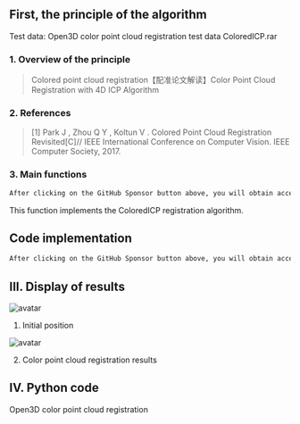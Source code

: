 ##  First, the principle of the algorithm 

Test data: Open3D color point cloud registration test data ColoredICP.rar 

###  1. Overview of the principle 

>  Colored point cloud registration【配准论文解读】Color Point Cloud Registration with 4D ICP Algorithm 

###  2. References 

>  [1] Park J , Zhou Q Y , Koltun V . Colored Point Cloud Registration Revisited[C]// IEEE International Conference on Computer Vision. IEEE Computer Society, 2017. 

###  3. Main functions 

 ```python  
After clicking on the GitHub Sponsor button above, you will obtain access permissions to my private code repository ( https://github.com/slowlon/my_code_bar ) to view this blog code. By searching the code number of this blog, you can find the code you need, code number is: 2024020309574550578
 ```  
This function implements the ColoredICP registration algorithm. 

##  Code implementation 

 ```python  
After clicking on the GitHub Sponsor button above, you will obtain access permissions to my private code repository ( https://github.com/slowlon/my_code_bar ) to view this blog code. By searching the code number of this blog, you can find the code you need, code number is: 2024020309574550578
 ```  
##  III. Display of results 

![avatar]( c2087533a33548e7a7a7322feac2117c.png) 

 1. Initial position  

![avatar]( 0707547399f84f50a11edfe664dde8e1.png) 

 2. Color point cloud registration results  

##  IV. Python code 

Open3D color point cloud registration 

